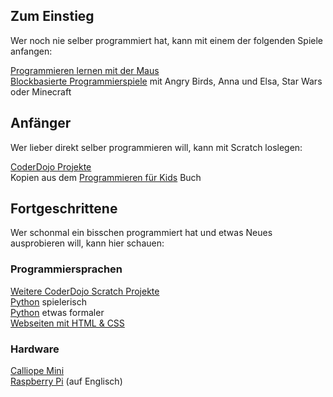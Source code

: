 ## Zum Einstieg

Wer noch nie selber programmiert hat, kann mit einem der folgenden Spiele anfangen:

[Programmieren lernen mit der Maus](https://programmieren.wdrmaus.de/lernspiel/00)  
[Blockbasierte Programmierspiele](http://coderdojo-linz.github.io/trainingsanleitungen/scratch/hour-of-code.html) mit Angry Birds, Anna und Elsa, Star Wars oder Minecraft  


## Anfänger

Wer lieber direkt selber programmieren will, kann mit Scratch loslegen:

[CoderDojo Projekte](https://projects.raspberrypi.org/de-DE/projects)  
Kopien aus dem [Programmieren für Kids](https://www.thalia.de/shop/home/artikeldetails/ID64483962.html) Buch  


## Fortgeschrittene

Wer schonmal ein bisschen programmiert hat und etwas Neues ausprobieren will, kann hier schauen:  

### Programmiersprachen

[Weitere CoderDojo Scratch Projekte](https://projects.raspberrypi.org/de-DE/projects?software%5B%5D=scratch)  
[Python](https://projects.raspberrypi.org/de-DE/projects/about-me) spielerisch  
[Python](http://opentechschool.github.io/python-beginners/de/index.html) etwas formaler  
[Webseiten mit HTML & CSS](https://projects.raspberrypi.org/de-DE/projects?software[]=html-css-javascript)  

### Hardware

[Calliope Mini](https://calliope.cc/los-geht-s/erste-schritte)  
[Raspberry Pi](https://projects.raspberrypi.org/en/projects/raspberry-pi-getting-started) (auf Englisch)  


